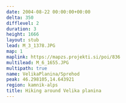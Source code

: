 ```yaml
---
date: 2004-08-22 00:00:00+00:00
delta: 350
difflevel: 2
duration: 3
height: 1666
layout: stub
lead: M_3_1378.JPG
map: 1
maplink: https://mapzs.projekti.si/poi/836
multilead: M_6_1655.JPG
multipath: true
name: VelikaPlanina/Sprehod
peak: 46.298105,14.643921
region: kamnik-alps
title: Hiking around Velika planina
---
```

